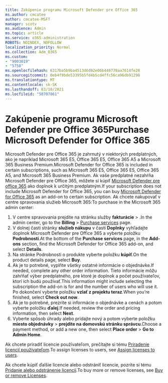 ```yaml
---
title: Zakúpenie programu Microsoft Defender pre Office 365
ms.author: cmcatee
author: cmcatee-MSFT
manager: scotv
ms.audience: Admin
ms.topic: article
ms.service: o365-administration
ROBOTS: NOINDEX, NOFOLLOW
localization_priority: Normal
ms.collection: Adm_O365
ms.custom:
- "9003019"
- "5758"
ms.openlocfilehash: 6317ba5b9ba4513d6d92e06b449778aa7614fe28
ms.sourcegitcommit: 0eb4f9bde53395b5fd4b5cd4ffc56ca96db91298
ms.translationtype: MT
ms.contentlocale: sk-SK
ms.lasthandoff: 03/10/2021
ms.locfileid: "50707861"
---
```

# <a name="purchase-microsoft-defender-for-office-365"></a><span data-ttu-id="532f0-102">Zakúpenie programu Microsoft Defender pre Office 365</span><span class="sxs-lookup"><span data-stu-id="532f0-102">Purchase Microsoft Defender for Office 365</span></span>

<span data-ttu-id="532f0-103">Microsoft Defender pre Office 365 je zahrnutý v niektorých predplatných, ako je napríklad Microsoft 365 E5, Office 365 E5, Office 365 A5 a Microsoft 365 Business Premium.</span><span class="sxs-lookup"><span data-stu-id="532f0-103">Microsoft Defender for Office 365 is included in certain subscriptions, such as Microsoft 365 E5, Office 365 E5, Office 365 A5, and Microsoft 365 Business Premium.</span></span> <span data-ttu-id="532f0-104">Ak vaše predplatné nezahŕňa Microsoft Defender pre Office 365, môžete si kúpiť [Microsoft Defender pre office 365](https://docs.microsoft.com/microsoft-365/security/office-365-security/office-365-atp) ako doplnok k určitým predplatným.</span><span class="sxs-lookup"><span data-stu-id="532f0-104">If your subscription does not include Microsoft Defender for Office 365, you can buy [Microsoft Defender for Office 365](https://docs.microsoft.com/microsoft-365/security/office-365-security/office-365-atp) as an add-on to certain subscription.</span></span> <span data-ttu-id="532f0-105">Ak chcete nakupovať v centre spravovania služieb Microsoft 365:</span><span class="sxs-lookup"><span data-stu-id="532f0-105">To purchase in the Microsoft 365 admin center:</span></span>

1. <span data-ttu-id="532f0-106">V centre spravovania prejdite na stránku služby **fakturácie**  >  [](https://go.microsoft.com/fwlink/p/?linkid=868433) .</span><span class="sxs-lookup"><span data-stu-id="532f0-106">In the admin center, go to the **Billing** > [Purchase services](https://go.microsoft.com/fwlink/p/?linkid=868433) page.</span></span>
2. <span data-ttu-id="532f0-107">V dolnej časti stránky **služieb nákupu** v časti **Doplnky** vyhľadajte doplnok Microsoft Defender pre Office 365 a vyberte položku **Podrobnosti**.</span><span class="sxs-lookup"><span data-stu-id="532f0-107">At the bottom of the **Purchase services** page, in the **Add-ons** section, find the Microsoft Defender for Office 365 add-on, and select **Details**.</span></span>
3. <span data-ttu-id="532f0-108">Na stránke Podrobnosti o produkte vyberte položku **kúpiť**.</span><span class="sxs-lookup"><span data-stu-id="532f0-108">On the product details page, select **Buy**.</span></span>
4. <span data-ttu-id="532f0-109">Ak je to potrebné, vyplňte všetky ostatné informácie o objednávke.</span><span class="sxs-lookup"><span data-stu-id="532f0-109">If needed, complete any other order information.</span></span> <span data-ttu-id="532f0-110">Tieto informácie môžu zahŕňať výber predplatného, pre ktoré je doplnok a počet používateľov, ktorí ich budú používať.</span><span class="sxs-lookup"><span data-stu-id="532f0-110">This information might include selecting the subscription the add-on is for and the number of users who will use it.</span></span> <span data-ttu-id="532f0-111">Po dokončení vyberte položku **vziať z projektu teraz**.</span><span class="sxs-lookup"><span data-stu-id="532f0-111">When you’re finished, select **Check out now**.</span></span>
5. <span data-ttu-id="532f0-112">Ak je to potrebné, prezrite si informácie o objednávke a cenách a potom vyberte položku **ďalej**.</span><span class="sxs-lookup"><span data-stu-id="532f0-112">If needed, review the order and pricing information, then select **Next**.</span></span>
6. <span data-ttu-id="532f0-113">Vyberte spôsob úhrady alebo pridajte nový a potom vyberte položku **miesto objednávky**  >  **prejdite na domovskú stránku správcu**.</span><span class="sxs-lookup"><span data-stu-id="532f0-113">Choose a payment method, or add a new one, then select **Place order** > **Go to Admin Home**.</span></span>

<span data-ttu-id="532f0-114">Ak chcete priradiť licencie používateľom, prečítajte si tému [Priradenie licencií používateľom](https://docs.microsoft.com/microsoft-365/admin/manage/assign-licenses-to-users?view=o365-worldwide).</span><span class="sxs-lookup"><span data-stu-id="532f0-114">To assign licenses to users, see [Assign licenses to users](https://docs.microsoft.com/microsoft-365/admin/manage/assign-licenses-to-users?view=o365-worldwide).</span></span>

<span data-ttu-id="532f0-115">Ak chcete kúpiť ďalšie licencie alebo odstrániť licencie, pozrite si tému [Pridanie alebo odstránenie licencií](https://docs.microsoft.com/microsoft-365/commerce/licenses/buy-licenses#buy-or-remove-licenses-for-your-business-subscription).</span><span class="sxs-lookup"><span data-stu-id="532f0-115">To buy more or remove licenses, see [Buy or remove Licenses](https://docs.microsoft.com/microsoft-365/commerce/licenses/buy-licenses#buy-or-remove-licenses-for-your-business-subscription).</span></span>